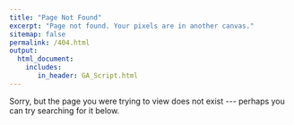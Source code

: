 ```yaml
---
title: "Page Not Found"
excerpt: "Page not found. Your pixels are in another canvas."
sitemap: false
permalink: /404.html
output: 
  html_document:
    includes:
       in_header: GA_Script.html
---
```


Sorry, but the page you were trying to view does not exist --- perhaps you can try searching for it below.

<script type="text/javascript">
  var GOOG_FIXURL_LANG = 'en';
  var GOOG_FIXURL_SITE = '{{ site.url }}'
</script>
<script type="text/javascript"
  src="//linkhelp.clients.google.com/tbproxy/lh/wm/fixurl.js">
</script>
